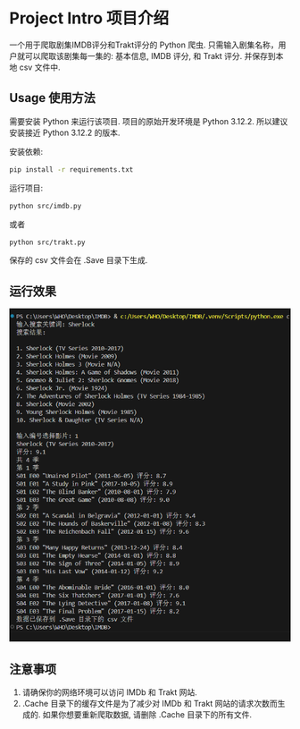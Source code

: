 # Project Intro 项目介绍

一个用于爬取剧集IMDB评分和Trakt评分的 Python 爬虫.
只需输入剧集名称，用户就可以爬取该剧集每一集的:
基本信息, IMDB 评分, 和 Trakt 评分.
并保存到本地 csv 文件中.


## Usage 使用方法

需要安装 Python 来运行该项目.
项目的原始开发环境是 Python 3.12.2.
所以建议安装接近 Python 3.12.2 的版本.

安装依赖:
```bash
pip install -r requirements.txt
```

运行项目:
```bash
python src/imdb.py
```
或者
```bash
python src/trakt.py
```
保存的 csv 文件会在 .Save 目录下生成.

## 运行效果

![1712289691816](image/README/1712289691816.png)

## 注意事项

1. 请确保你的网络环境可以访问 IMDb 和 Trakt 网站.
2. .Cache 目录下的缓存文件是为了减少对 IMDb 和 Trakt 网站的请求次数而生成的. 如果你想要重新爬取数据, 请删除 .Cache 目录下的所有文件.